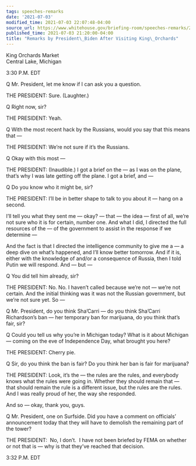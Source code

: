 ```yaml
---
tags: speeches-remarks
date: '2021-07-03'
modified_time: 2021-07-03 22:07:48-04:00
source_url: https://www.whitehouse.gov/briefing-room/speeches-remarks/2021/07/03/remarks-by-president-biden-after-visiting-king-orchards/
published_time: 2021-07-03 21:20:00-04:00
title: "Remarks by President\_Biden After Visiting King\_Orchards"
---
```

 
King Orchards Market  
Central Lake, Michigan

3:30 P.M. EDT

Q Mr. President, let me know if I can ask you a question.

THE PRESIDENT: Sure. (Laughter.)

Q Right now, sir?

THE PRESIDENT: Yeah.

Q With the most recent hack by the Russians, would you say that this
means that —

THE PRESIDENT: We’re not sure if it’s the Russians.

Q Okay with this most —

THE PRESIDENT: (Inaudible.) I got a brief on the — as I was on the
plane, that’s why I was late getting off the plane. I got a brief, and —

Q Do you know who it might be, sir?

THE PRESIDENT: I’ll be in better shape to talk to you about it — hang on
a second.

I’ll tell you what they sent me — okay? — that — the idea — first of
all, we’re not sure who it is for certain, number one. And what I did, I
directed the full resources of the — of the government to assist in the
response if we determine —

And the fact is that I directed the intelligence community to give me a
— a deep dive on what’s happened, and I’ll know better tomorrow. And if
it is, either with the knowledge of and/or a consequence of Russia, then
I told Putin we will respond. And — but —

Q You did tell him already, sir?

THE PRESIDENT: No. No. I haven’t called because we’re not — we’re not
certain. And the initial thinking was it was not the Russian government,
but we’re not sure yet. So —

Q Mr. President, do you think Sha’Carri — do you think Sha’Carri
Richardson’s ban — her temporary ban for marijuana, do you think that’s
fair, sir?

Q Could you tell us why you’re in Michigan today? What is it about
Michigan — coming on the eve of Independence Day, what brought you here?

THE PRESIDENT: Cherry pie.

Q Sir, do you think the ban is fair? Do you think her ban is fair for
marijuana?

THE PRESIDENT: Look, it’s the — the rules are the rules, and everybody
knows what the rules were going in. Whether they should remain that —
that should remain the rule is a different issue, but the rules are the
rules. And I was really proud of her, the way she responded.

And so — okay, thank you, guys.

Q Mr. President, one on Surfside. Did you have a comment on officials’
announcement today that they will have to demolish the remaining part of
the tower?

THE PRESIDENT:  No, I don’t.  I have not been briefed by FEMA on whether
or not that is — why is that they’ve reached that decision.

3:32 P.M. EDT
